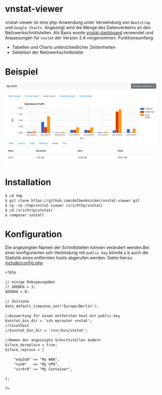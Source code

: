 # vnstat-viewer
vnstat-viewer ist eine php-Anwendung unter Verwendung von `Bootstrap` und `Google Charts`.
Angezeigt wird die Menge des Datenverkehrs an den Netzwerkschnittstellen.
Als Basis wurde [vnstat-dashboard](https://github.com/alexandermarston/vnstat-dashboard) verwendet und Anpassungen für `vnstat` der Version 2.4 vorgenommen.
Funktionsumfang:

* Tabellen und Charts unterschiedlicher Zeiteinheiten
* Selektion der Netzwerkschnittstelle

# Beispiel

![](https://github.com/dalbenknicker/vnstat-viewer/blob/master/example.png)

# Installation
```
$ cd tmp
$ git clone https://github.com/dalbenknicker/vnstat-viewer.git
$ cp -rp /tmp/vnstat-viewer /srv/http/vnstat/
$ cd /srv/http/vnstat/
$ composer install
```

# Konfiguration
Die angezeigten Namen der Schnittstellen können verändert werden.Bei einer
konfigurierten ssh-Verbindung mit `public key` könnte z.b auch die Statistik
eines entfernten hosts abgerufen werden. Siehe hierzu [include/config.php](https://github.com/dalbenknicker/vnstat-viewer/blob/master/include/config.php)
```
<?php

// einige Debugausgaben
// $DEBUG = 1;
$DEBUG = 0;

// Zeitzone
date_default_timezone_set('Europe/Berlin');

//Auswertung für einen entfernten host mit public-key
$vnstat_bin_dir = 'ssh myrouter vnstat';
//localhost
//$vnstat_bin_dir = '/usr/bin/vnstat';

//Namen der angezeigtn Schnittstellen ändern
$iface_doreplace = true;
$iface_replace = [
  
    "enp3s0" => "My WAN",
    "tun0"   => "My VPN",
    "virbr0" => "My Container",
    
];

?>

```





